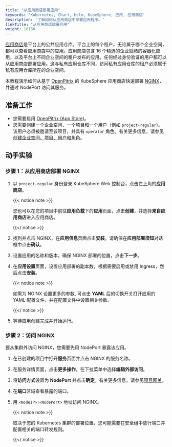 ```yaml
---
title: "从应用商店部署应用"
keywords: 'Kubernetes, Chart, Helm, KubeSphere, 应用, 应用商店'
description: '了解如何从应用商店中部署应用程序。'
linkTitle: "从应用商店部署应用"
weight: 10130
---
```


[应用商店](../../../application-store/)是平台上的公共应用仓库。平台上的每个租户，无论属于哪个企业空间，都可以查看应用商店中的应用。应用商店包含 16 个精选的企业就绪的容器化应用，以及平台上不同企业空间的租户发布的应用。任何经过身份验证的用户都可以从应用商店部署应用。这与私有应用仓库不同，访问私有应用仓库的租户必须属于私有应用仓库所在的企业空间。

本教程演示如何从基于 [OpenPitrix](https://github.com/openpitrix/openpitrix) 的 KubeSphere 应用商店快速部署 [NGINX](https://www.nginx.com/)，并通过 NodePort 访问其服务。

## 准备工作

- 您需要启用 [OpenPitrix (App Store)](../../../pluggable-components/app-store/)。
- 您需要创建一个企业空间、一个项目和一个用户（例如 `project-regular`）。该用户必须被邀请至该项目，并具有 `operator` 角色。有关更多信息，请参见[创建企业空间、项目、用户和角色](../../../quick-start/create-workspace-and-project/)。

## 动手实验

### 步骤 1：从应用商店部署 NGINX

1. 以 `project-regular` 身份登录 KubeSphere Web 控制台，点击左上角的**应用商店**。

   {{< notice note >}}

   您也可以在您的项目中前往**应用负载**下的**应用**页面，点击**创建**，并选择**来自应用商店**进入应用商店。

   {{</ notice >}} 

2. 找到并点击 NGINX，在**应用信息**页面点击**安装**。请确保在**应用部署须知**对话框中点击**确认**。

3. 设置应用的名称和版本，确保 NGINX 部署的位置，点击**下一步**。

4. 在**应用设置**页面，设置应用部署的副本数，根据需要启用或禁用 Ingress，然后点击**安装**。

   {{< notice note >}}

   如需为 NGINX 设置更多的参数, 可点击 **YAML** 后的切换开关打开应用的 YAML 配置文件，并在配置文件中设置相关参数。 

   {{</ notice >}}

5. 等待应用创建完成并开始运行。

### 步骤 2：访问 NGINX

要从集群外访问 NGINX，您需要先用 NodePort 暴露该应用。

1. 在已创建的项目中打开**服务**页面并点击 NGINX 的服务名称。

2. 在服务详情页面，点击**更多操作**，在下拉菜单中选择**编辑外部访问**。

3. 将**访问方式**设置为 **NodePort** 并点击**确定**。有关更多信息，请参见[项目网关](../../../project-administration/project-gateway/)。

4. 在**端口**区域查看暴露的端口。

5. 用 `<NodeIP>:<NodePort>` 地址访问 NGINX。

   {{< notice note >}}

   取决于您的 Kubernetes 集群的部署位置，您可能需要在安全组中放行端口并配置相关的端口转发规则。

   {{</ notice >}} 